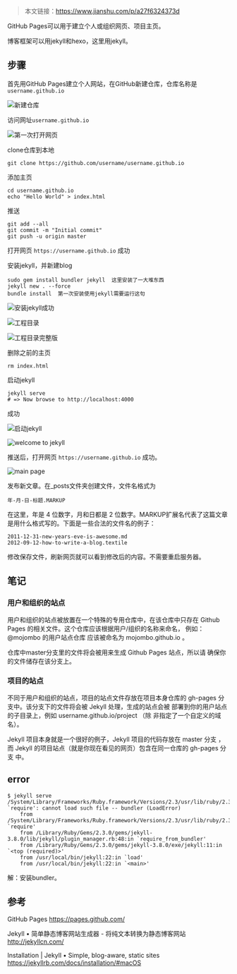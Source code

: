 > 本文链接：https://www.jianshu.com/p/a27f6324373d

GitHub Pages可以用于建立个人或组织网页、项目主页。

博客框架可以用jekyll和hexo，这里用jekyll。

## 步骤
首先用GitHub Pages建立个人网站，在GitHub新建仓库，仓库名称是 `username.github.io`

![新建仓库](https://upload-images.jianshu.io/upload_images/4138263-f258b665d33cc198.png?imageMogr2/auto-orient/strip%7CimageView2/2/w/1240)

访问网址`username.github.io`

![第一次打开网页](https://upload-images.jianshu.io/upload_images/4138263-ee39f6978adfe96c.png?imageMogr2/auto-orient/strip%7CimageView2/2/w/1240)

clone仓库到本地

```
git clone https://github.com/username/username.github.io
```


添加主页

```
cd username.github.io
echo "Hello World" > index.html
```

推送

```
git add --all
git commit -m "Initial commit"
git push -u origin master
```

打开网页 `https://username.github.io` 成功

安装jekyll，并新建blog
```
sudo gem install bundler jekyll  这里安装了一大堆东西
jekyll new . --force
bundle install  第一次安装使用jekyll需要运行这句
```
![安装jekyll成功](https://upload-images.jianshu.io/upload_images/4138263-2654035158b236c5.png?imageMogr2/auto-orient/strip%7CimageView2/2/w/1240)

![工程目录](https://upload-images.jianshu.io/upload_images/4138263-af7cd5c6f9c310e6.png?imageMogr2/auto-orient/strip%7CimageView2/2/w/1240)

![工程目录完整版](https://upload-images.jianshu.io/upload_images/4138263-8964d3141affcccc.png?imageMogr2/auto-orient/strip%7CimageView2/2/w/1240)


删除之前的主页

```
rm index.html
```
启动jekyll
```
jekyll serve
# => Now browse to http://localhost:4000
```
成功

![启动jekyll](https://upload-images.jianshu.io/upload_images/4138263-f539a120b4b54fd9.png?imageMogr2/auto-orient/strip%7CimageView2/2/w/1240)

![welcome to jekyll](https://upload-images.jianshu.io/upload_images/4138263-5e88a3fd279ee742.png?imageMogr2/auto-orient/strip%7CimageView2/2/w/1240)

推送后，打开网页 `https://username.github.io` 成功。

![main page](https://upload-images.jianshu.io/upload_images/4138263-5a59266a2d57fda1.png?imageMogr2/auto-orient/strip%7CimageView2/2/w/1240)

发布新文章。在_posts文件夹创建文件，文件名格式为
```
年-月-日-标题.MARKUP
```
在这里，年是 4 位数字，月和日都是 2 位数字。MARKUP扩展名代表了这篇文章是用什么格式写的。下面是一些合法的文件名的例子：
```
2011-12-31-new-years-eve-is-awesome.md
2012-09-12-how-to-write-a-blog.textile
```
修改保存文件，刷新网页就可以看到修改后的内容。不需要重启服务器。

## 笔记
### 用户和组织的站点
用户和组织的站点被放置在一个特殊的专用仓库中，在该仓库中只存在 Github Pages 的相关文件。这个仓库应该根据用户/组织的名称来命名， 例如： @mojombo 的用户站点仓库 应该被命名为 mojombo.github.io 。

仓库中master分支里的文件将会被用来生成 Github Pages 站点，所以请 确保你的文件储存在该分支上。

### 项目的站点
不同于用户和组织的站点，项目的站点文件存放在项目本身仓库的 gh-pages 分支中。该分支下的文件将会被 Jekyll 处理，生成的站点会被 部署到你的用户站点的子目录上，例如 username.github.io/project （除 非指定了一个自定义的域名）。

Jekyll 项目本身就是一个很好的例子，Jekyll 项目的代码存放在 master 分支 ， 而 Jekyll 的项目站点（就是你现在看见的网页）包含在同一仓库的 gh-pages 分支 中。


## error

```
$ jekyll serve
/System/Library/Frameworks/Ruby.framework/Versions/2.3/usr/lib/ruby/2.3.0/rubygems/core_ext/kernel_require.rb:55:in `require': cannot load such file -- bundler (LoadError)
	from /System/Library/Frameworks/Ruby.framework/Versions/2.3/usr/lib/ruby/2.3.0/rubygems/core_ext/kernel_require.rb:55:in `require'
	from /Library/Ruby/Gems/2.3.0/gems/jekyll-3.8.0/lib/jekyll/plugin_manager.rb:48:in `require_from_bundler'
	from /Library/Ruby/Gems/2.3.0/gems/jekyll-3.8.0/exe/jekyll:11:in `<top (required)>'
	from /usr/local/bin/jekyll:22:in `load'
	from /usr/local/bin/jekyll:22:in `<main>'
```
解：安装bundler。

## 参考
GitHub Pages
https://pages.github.com/

Jekyll • 简单静态博客网站生成器 - 将纯文本转换为静态博客网站
http://jekyllcn.com/

Installation | Jekyll • Simple, blog-aware, static sites
https://jekyllrb.com/docs/installation/#macOS